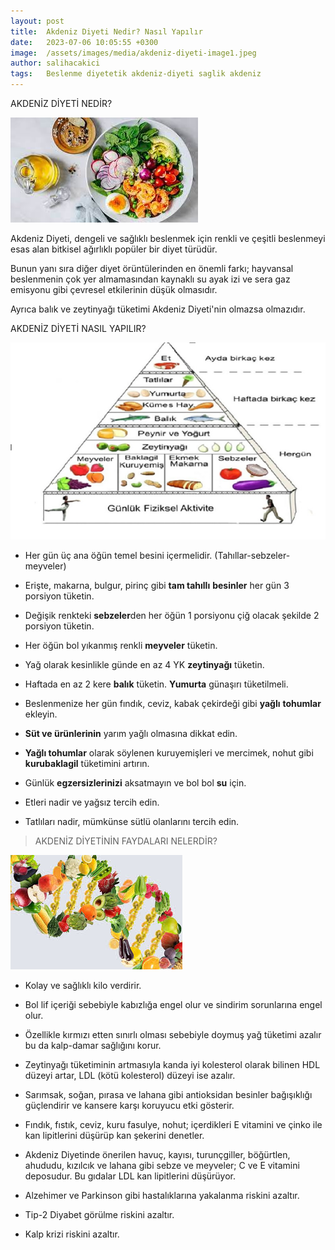 ```yaml
---
layout: post
title:  Akdeniz Diyeti Nedir? Nasıl Yapılır
date:   2023-07-06 10:05:55 +0300
image:  /assets/images/media/akdeniz-diyeti-image1.jpeg
author: salihacakici
tags:   Beslenme diyetetik akdeniz-diyeti saglik akdeniz
---
```

AKDENİZ DİYETİ NEDİR?

![img1](/assets/images/media/akdeniz-diyeti-image1.jpeg)

Akdeniz Diyeti, dengeli ve sağlıklı beslenmek için renkli ve çeşitli
beslenmeyi esas alan bitkisel ağırlıklı popüler bir diyet türüdür.

Bunun yanı sıra diğer diyet örüntülerinden en önemli farkı; hayvansal
beslenmenin çok yer almamasından kaynaklı su ayak izi ve sera gaz
emisyonu gibi çevresel etkilerinin düşük olmasıdır.

Ayrıca balık ve zeytinyağı tüketimi Akdeniz Diyeti'nin olmazsa
olmazıdır.

AKDENİZ DİYETİ NASIL YAPILIR?

  ![img2](/assets/images/media/akdeniz-diyeti-image2.png)

- Her gün üç ana öğün temel besini
    içermelidir. (Tahıllar-sebzeler-meyveler)

- Erişte, makarna, bulgur, pirinç gibi **tam tahıllı** **besinler**
    her gün 3 porsiyon tüketin.

- Değişik renkteki **sebzeler**den her öğün 1 porsiyonu çiğ olacak
    şekilde 2 porsiyon tüketin.

- Her öğün bol yıkanmış renkli **meyveler** tüketin.

- Yağ olarak kesinlikle günde en az 4 YK **zeytinyağı** tüketin.

- Haftada en az 2 kere **balık** tüketin. **Yumurta** günaşırı
    tüketilmeli.

- Beslenmenize her gün fındık, ceviz, kabak çekirdeği gibi **yağlı**
    **tohumlar** ekleyin.

- **Süt ve ürünlerinin** yarım yağlı olmasına dikkat edin.

- **Yağlı tohumlar** olarak söylenen kuruyemişleri ve mercimek, nohut
    gibi **kurubaklagil** tüketimini artırın.

- Günlük **egzersizlerinizi** aksatmayın ve bol bol **su** için.

- Etleri nadir ve yağsız tercih edin.

- Tatlıları nadir, mümkünse sütlü olanlarını tercih edin.

> AKDENİZ DİYETİNİN FAYDALARI NELERDİR?

![img3](/assets/images/media/akdeniz-diyeti-image3.jpeg)

- Kolay ve sağlıklı kilo verdirir.

- Bol lif içeriği sebebiyle kabızlığa engel olur ve sindirim
    sorunlarına engel olur.

- Özellikle kırmızı etten sınırlı olması sebebiyle doymuş yağ tüketimi
    azalır bu da kalp-damar sağlığını korur.

- Zeytinyağı tüketiminin artmasıyla kanda iyi kolesterol olarak
    bilinen HDL düzeyi artar, LDL (kötü kolesterol) düzeyi ise azalır.

- Sarımsak, soğan, pırasa ve lahana gibi antioksidan besinler
    bağışıklığı güçlendirir ve kansere karşı koruyucu etki gösterir.

- Fındık, fıstık, ceviz, kuru fasulye, nohut; içerdikleri E vitamini
    ve çinko ile kan lipitlerini düşürüp kan şekerini denetler.

- Akdeniz Diyetinde önerilen havuç, kayısı, turunçgiller, böğürtlen,
    ahududu, kızılcık ve lahana gibi sebze ve meyveler; C ve E vitamini
    deposudur. Bu gıdalar LDL kan lipitlerini düşürüyor.

- Alzehimer ve Parkinson gibi hastalıklarına yakalanma riskini
    azaltır.

- Tip-2 Diyabet görülme riskini azaltır.

- Kalp krizi riskini azaltır.
